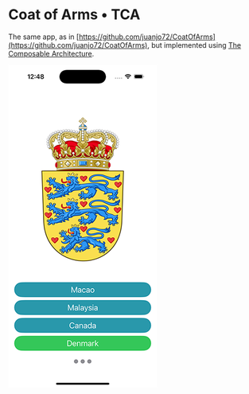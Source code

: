 # Coat of Arms • TCA

The same app, as in [https://github.com/juanjo72/CoatOfArms](https://github.com/juanjo72/CoatOfArms), but implemented using [The Composable Architecture](https://github.com/pointfreeco/swift-composable-architecture).

![screenshot](screenshot.png)
